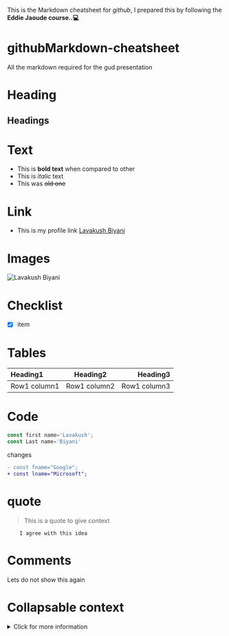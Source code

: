 This is the Markdown cheatsheet for *github*, I prepared this by following the **Eddie Jaoude course..💻**





# githubMarkdown-cheatsheet
All the markdown required for the gud presentation

# Heading
## Headings

# Text
- This is **bold text** when compared to other 
- This is *italic* text
- This was ~~old one~~

# Link
- This is my profile link [Lavakush Biyani](https://bio.link/lavakush)

# Images
 ![Lavakush Biyani](https://user-images.githubusercontent.com/70131581/149271021-ecaa6db1-d397-403b-8cc6-282ad24ae959.png)

# Checklist

- [x] item
# Tables
| Heading1 | Heading2 | Heading3 |
| :--- | :---: | ---: |
| Row1 column1 | Row1 column2 | Row1 column3 |

# Code

```ts
const first name='Lavakush';
const Last name='Biyani'
```   
changes
```diff
- const fname="Google";
+ const lname="Microsoft";
```
# quote
  > This is a quote to give context
        
        I agree with this idea
        
# Comments
<!-- This is a comment-->
Lets do not show this again

# Collapsable context
<details>
  <summary >
  Click for more information
  </summary>
  
        This is more descriptive
  
  </details>
